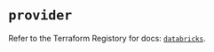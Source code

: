 # `provider`

Refer to the Terraform Registory for docs: [`databricks`](https://www.terraform.io/docs/providers/databricks).
